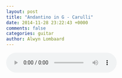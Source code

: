 ```yaml
---
layout: post
title: "Andantino in G - Carulli"
date: 2014-11-28 23:22:43 +0000
comments: false
categories: guitar
author: Alwyn Lombaard
---
```


<audio controls>
  <source src="/music/Carulli_Andantino_20141128_225123.mp3" type="audio/mpeg">
</audio>